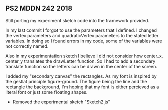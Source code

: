 ## PS2 MDDN 242 2018
Still porting my experiment sketch code into the framework provided.

In my last commit I forgot to use the parameters that I defined. I changed the vertex parameters and quadraticVertex parameters to the stated letter variables. In doing so I found errors in my code, some of the variables were not correctly named.

Also in my experimentation sketch I believe I did not consider how center_x, center_y translates the drawLetter function. So I had to add a secondary translate function so the letters can be drawn in the center of the screen.

I added my "secondary canvas" the rectangles. As my font is inspired by the gestlat principle figure-ground.
The figure being the line and the rectangle the background, I'm hoping that my font is either percieved as a literal font or just some floating shapes.

- Removed the experimental sketch "Sketch2.js"